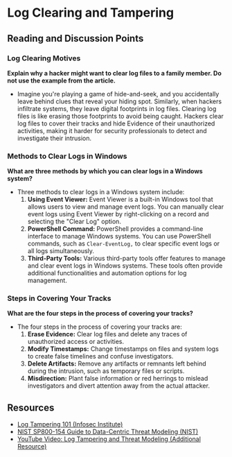 # Log Clearing and Tampering

## Reading and Discussion Points

### Log Clearing Motives
**Explain why a hacker might want to clear log files to a family member. Do not use the example from the article.**
- Imagine you're playing a game of hide-and-seek, and you accidentally leave behind clues that reveal your hiding spot. Similarly, when hackers infiltrate systems, they leave digital footprints in log files. Clearing log files is like erasing those footprints to avoid being caught. Hackers clear log files to cover their tracks and hide Evidence of their unauthorized activities, making it harder for security professionals to detect and investigate their intrusion.

### Methods to Clear Logs in Windows
**What are three methods by which you can clear logs in a Windows system?**
- Three methods to clear logs in a Windows system include:
  1. **Using Event Viewer:** Event Viewer is a built-in Windows tool that allows users to view and manage event logs. You can manually clear event logs using Event Viewer by right-clicking on a record and selecting the "Clear Log" option.
  2. **PowerShell Command:** PowerShell provides a command-line interface to manage Windows systems. You can use PowerShell commands, such as `Clear-EventLog,` to clear specific event logs or all logs simultaneously.
  3. **Third-Party Tools:** Various third-party tools offer features to manage and clear event logs in Windows systems. These tools often provide additional functionalities and automation options for log management.

### Steps in Covering Your Tracks
**What are the four steps in the process of covering your tracks?**
- The four steps in the process of covering your tracks are:
  1. **Erase Evidence:** Clear log files and delete any traces of unauthorized access or activities.
  2. **Modify Timestamps:** Change timestamps on files and system logs to create false timelines and confuse investigators.
  3. **Delete Artifacts:** Remove any artifacts or remnants left behind during the intrusion, such as temporary files or scripts.
  4. **Misdirection:** Plant false information or red herrings to mislead investigators and divert attention away from the actual attacker.

## Resources
- [Log Tampering 101 (Infosec Institute)](https://resources.infosecinstitute.com/topics/hacking/ethical-hacking-log-tampering-101/)
- [NIST SP800-154 Guide to Data-Centric Threat Modeling (NIST)](https://csrc.nist.gov/pubs/sp/800/154/ipd#pubs-abstract-header)
- [YouTube Video: Log Tampering and Threat Modeling (Additional Resource)](https://www.youtube.com/watch?v=oVed8I9VhEE)
